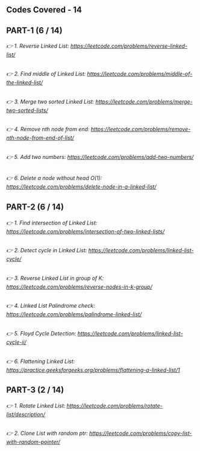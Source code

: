 ## Codes Covered - 14

## PART-1 (6 / 14)
###### 👉 1. Reverse Linked List: https://leetcode.com/problems/reverse-linked-list/
###### 👉 2. Find middle of Linked List: https://leetcode.com/problems/middle-of-the-linked-list/
###### 👉 3. Merge two sorted Linked List: https://leetcode.com/problems/merge-two-sorted-lists/
###### 👉 4. Remove nth node from end: https://leetcode.com/problems/remove-nth-node-from-end-of-list/
###### 👉 5. Add two numbers: https://leetcode.com/problems/add-two-numbers/
###### 👉 6. Delete a node without head O(1): https://leetcode.com/problems/delete-node-in-a-linked-list/

## PART-2 (6 / 14)
###### 👉 1. Find intersection of Linked List: https://leetcode.com/problems/intersection-of-two-linked-lists/
###### 👉 2. Detect cycle in Linked List: https://leetcode.com/problems/linked-list-cycle/
###### 👉 3. Reverse Linked List in group of K: https://leetcode.com/problems/reverse-nodes-in-k-group/
###### 👉 4. Linked List Palindrome check: https://leetcode.com/problems/palindrome-linked-list/
###### 👉 5. Floyd Cycle Detection: https://leetcode.com/problems/linked-list-cycle-ii/
###### 👉 6. Flattening Linked List: https://practice.geeksforgeeks.org/problems/flattening-a-linked-list/1

## PART-3 (2 / 14)
###### 👉 1. Rotate Linked List: https://leetcode.com/problems/rotate-list/description/
###### 👉 2. Clone List with random ptr: https://leetcode.com/problems/copy-list-with-random-pointer/
